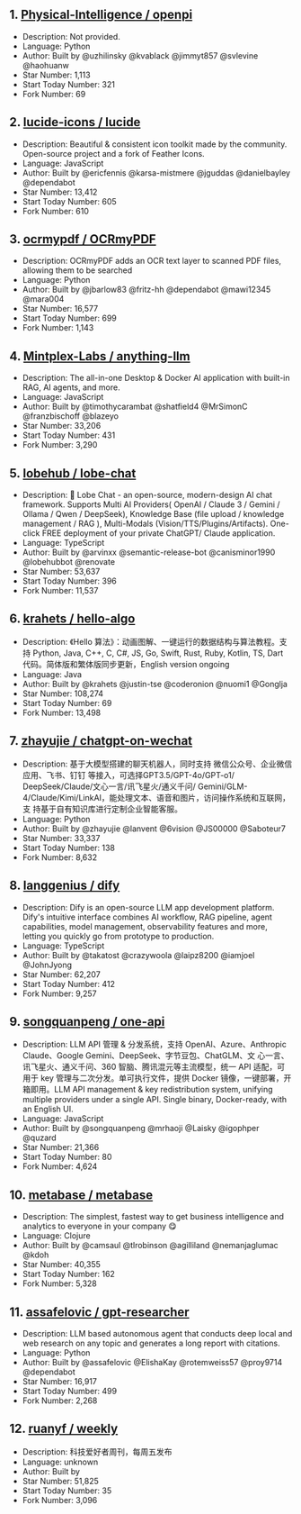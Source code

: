 ## 1. [Physical-Intelligence / openpi](https://github.com/Physical-Intelligence/openpi)
- Description: Not provided.
- Language: Python
- Author: Built by @uzhilinsky @kvablack @jimmyt857 @svlevine @haohuanw
- Star Number: 1,113
- Start Today Number: 321
- Fork Number: 69

## 2. [lucide-icons / lucide](https://github.com/lucide-icons/lucide)
- Description: Beautiful & consistent icon toolkit made by the community. Open-source project and a fork of Feather Icons.   
- Language: JavaScript
- Author: Built by @ericfennis @karsa-mistmere @jguddas @danielbayley @dependabot
- Star Number: 13,412
- Start Today Number: 605
- Fork Number: 610

## 3. [ocrmypdf / OCRmyPDF](https://github.com/ocrmypdf/OCRmyPDF)
- Description: OCRmyPDF adds an OCR text layer to scanned PDF files, allowing them to be searched
- Language: Python
- Author: Built by @jbarlow83 @fritz-hh @dependabot @mawi12345 @mara004
- Star Number: 16,577
- Start Today Number: 699
- Fork Number: 1,143

## 4. [Mintplex-Labs / anything-llm](https://github.com/Mintplex-Labs/anything-llm)
- Description: The all-in-one Desktop & Docker AI application with built-in RAG, AI agents, and more.
- Language: JavaScript
- Author: Built by @timothycarambat @shatfield4 @MrSimonC @franzbischoff @blazeyo
- Star Number: 33,206
- Start Today Number: 431
- Fork Number: 3,290

## 5. [lobehub / lobe-chat](https://github.com/lobehub/lobe-chat)
- Description: 🤯 Lobe Chat - an open-source, modern-design AI chat framework. Supports Multi AI Providers( OpenAI / Claude 3 / Gemini / Ollama / Qwen / DeepSeek), Knowledge Base (file upload / knowledge management / RAG ), Multi-Modals (Vision/TTS/Plugins/Artifacts). One-click FREE deployment of your private ChatGPT/ Claude application.
- Language: TypeScript
- Author: Built by @arvinxx @semantic-release-bot @canisminor1990 @lobehubbot @renovate
- Star Number: 53,637
- Start Today Number: 396
- Fork Number: 11,537

## 6. [krahets / hello-algo](https://github.com/krahets/hello-algo)
- Description: 《Hello 算法》：动画图解、一键运行的数据结构与算法教程。支持 Python, Java, C++, C, C#, JS, Go, Swift, Rust, Ruby, Kotlin, TS, Dart 代码。简体版和繁体版同步更新，English version ongoing
- Language: Java
- Author: Built by @krahets @justin-tse @coderonion @nuomi1 @Gonglja
- Star Number: 108,274
- Start Today Number: 69
- Fork Number: 13,498

## 7. [zhayujie / chatgpt-on-wechat](https://github.com/zhayujie/chatgpt-on-wechat)
- Description: 基于大模型搭建的聊天机器人，同时支持 微信公众号、企业微信应用、飞书、钉钉 等接入，可选择GPT3.5/GPT-4o/GPT-o1/ 
DeepSeek/Claude/文心一言/讯飞星火/通义千问/ Gemini/GLM-4/Claude/Kimi/LinkAI，能处理文本、语音和图片，访问操作系统和互联网，支
持基于自有知识库进行定制企业智能客服。
- Language: Python
- Author: Built by @zhayujie @lanvent @6vision @JS00000 @Saboteur7
- Star Number: 33,337
- Start Today Number: 138
- Fork Number: 8,632

## 8. [langgenius / dify](https://github.com/langgenius/dify)
- Description: Dify is an open-source LLM app development platform. Dify's intuitive interface combines AI workflow, RAG pipeline, agent capabilities, model management, observability features and more, letting you quickly go from prototype to production.
- Language: TypeScript
- Author: Built by @takatost @crazywoola @laipz8200 @iamjoel @JohnJyong
- Star Number: 62,207
- Start Today Number: 412
- Fork Number: 9,257

## 9. [songquanpeng / one-api](https://github.com/songquanpeng/one-api)
- Description: LLM API 管理 & 分发系统，支持 OpenAI、Azure、Anthropic Claude、Google Gemini、DeepSeek、字节豆包、ChatGLM、文 
心一言、讯飞星火、通义千问、360 智脑、腾讯混元等主流模型，统一 API 适配，可用于 key 管理与二次分发。单可执行文件，提供 Docker 镜像，一键部署，开箱即用。LLM API management & key redistribution system, unifying multiple providers under a single API. Single binary, Docker-ready, with an English UI.
- Language: JavaScript
- Author: Built by @songquanpeng @mrhaoji @Laisky @igophper @quzard
- Star Number: 21,366
- Start Today Number: 80
- Fork Number: 4,624

## 10. [metabase / metabase](https://github.com/metabase/metabase)
- Description: The simplest, fastest way to get business intelligence and analytics to everyone in your company 😋
- Language: Clojure
- Author: Built by @camsaul @tlrobinson @agilliland @nemanjaglumac @kdoh
- Star Number: 40,355
- Start Today Number: 162
- Fork Number: 5,328

## 11. [assafelovic / gpt-researcher](https://github.com/assafelovic/gpt-researcher)
- Description: LLM based autonomous agent that conducts deep local and web research on any topic and generates a long report 
with citations.
- Language: Python
- Author: Built by @assafelovic @ElishaKay @rotemweiss57 @proy9714 @dependabot
- Star Number: 16,917
- Start Today Number: 499
- Fork Number: 2,268

## 12. [ruanyf / weekly](https://github.com/ruanyf/weekly)
- Description: 科技爱好者周刊，每周五发布
- Language: unknown
- Author: Built by
- Star Number: 51,825
- Start Today Number: 35
- Fork Number: 3,096